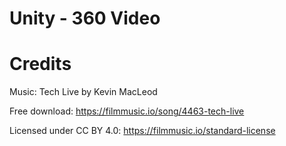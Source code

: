 # Unity - 360 Video

# Credits
Music: Tech Live by Kevin MacLeod

Free download: https://filmmusic.io/song/4463-tech-live

Licensed under CC BY 4.0: https://filmmusic.io/standard-license

